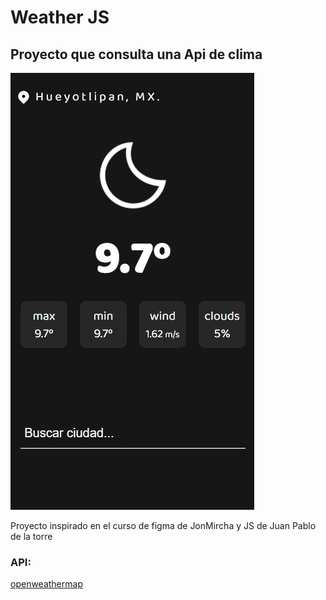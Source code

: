 # Weather JS

## Proyecto que consulta una Api de clima


![Screenshot](Cap.jpg)

Proyecto inspirado en el curso de figma de JonMircha y JS de Juan Pablo de la torre

### API:

[openweathermap](https://openweathermap.org/)
